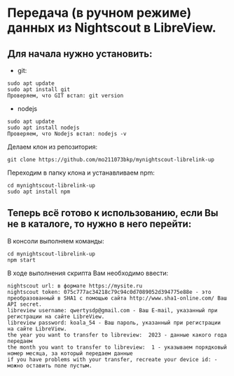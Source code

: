 # Передача (в ручном режиме) данных из Nightscout в LibreView.

## Для начала нужно установить:
- git:
```
sudo apt update
sudo apt install git
Проверяем, что GIT встал: git version
```
- nodejs
```
sudo apt update
sudo apt install nodejs
Проверяем, что Nodejs встал: nodejs -v
```

Делаем клон из репозитория:
```
git clone https://github.com/mo211073bkp/mynightscout-librelink-up
```

Переходим в папку клона и устанавливаем npm:
```
cd mynightscout-librelink-up
sudo apt install npm
```


## Теперь всё готово к использованию, если Вы не в каталоге, то нужно в него перейти:

В консоли выполняем команды:
```
cd mynightscout-librelink-up
npm start
```
В ходе выполнения скрипта Вам необходимо ввести:
```
nightscout url: в формате https://mysite.ru
nightscout token: 075c777ac34218c79c94c0d7089052d394775e88e - это преобразованный в SHA1 с помощью сайта http://www.sha1-online.com/ Ваш API secret.
libreview username: qwertysdp@gmail.com - Ваш E-mail, указанный при регистрации на сайте LibreView.
libreview password: koala_54 - Ваш пароль, указанный при регистрации на сайте LibreView.
the year you want to transfer to libreview:  2023 - данные какого года передаем
the month you want to transfer to libreview:  1 - указываем порядковый номер месяца, за который передаем данные
if you have problems with your transfer, recreate your device id: - можно оставить поле пустым.
```
